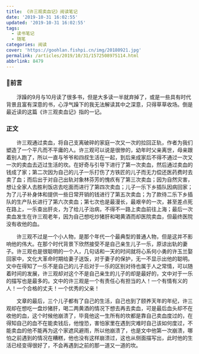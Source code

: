 ```yaml
---
title: 《许三观卖血记》阅读笔记
date: '2019-10-31 16:02:55'
updated: '2019-10-31 16:02:55'
tags:
  - 读书笔记
  - 随笔
categories: 阅读
cover: 'https://goohlan.fishpi.cn/img/20180921.jpg'
permalink: /articles/2019/10/31/1572508975114.html
abbrlink: 8479
---
```

### 前言

&emsp;&emsp;浮躁的9月与10月读了很多书，但是大多读一半就弃掉了，或是一些具有时代背景且富有深意的书，心浮气躁下的我无法解读其中之深意，只得草草收场。倒是最近读的这篇《许三观卖血记》指的一记。

### 正文

&emsp;&emsp;许三观通过卖血，将自己支离破碎的家庭一次又一次的拉回正轨，作者为我们塑造了一个平凡而不平庸的人。许三观可以说是很惨的，幼年时父亲离世，母亲跟着别人跑了，所以一直与爷爷和四叔生活在一起，到后来成家后不得不通过一次又一次的卖血去迈过生活的坎。在好奇与引导下进行了第一次卖血，然后通过卖血的钱成了家；第二次因为自己的儿子一乐打伤了方铁匠的儿子而无力偿还医药费时去卖了血；而后出于对自己出轨对象林芬芳的愧疚有了第三次卖血；因为自然灾害，想让全家人去胜利饭店去吃面而进行了第四次卖血；儿子一乐下乡插队因病回家；为了儿子补身体和提供一些日常开销的钱进行了第五次卖血；为了款待二乐下乡插队的生产队长进行了第六次卖血；第七次也是最漫长，最艰辛的一次，甚至差点死在路上，一乐查出肝炎，为了给儿子治病，不得不一路上卖血前往上海；最后一次卖血发生在许三观老年，因为自己想吃炒猪肝和喝黄酒而却医院卖血，但最终医院没有收他的血。

&emsp;&emsp;许三观不过是一个小人物，是那个年代一个最典型的普通人物，但是这并不影响他的伟大。在那个时代背景下欣然接受不是自己亲生儿子一乐，原谅出轨的妻子。许三观也是很聪明的一个人，几句话和一天的时间就将心系何小勇的许玉兰娶回家中，文化大革命时期给妻子送饭，对于妻子的保护，无一不显示出他的聪明。文中在得知了一乐不是自己的儿子后对于一乐的区别对待也属于人之常情，可以随着时间的发展，许三观却对这个不是自己亲生的儿子的却是最好的，文中对于一乐的描写也是最多的。文中的许三观是一个有责任心有担当的人！一个有情有义的人！一个合格的丈夫！一个优秀的父亲！

&emsp;&emsp;文章的最后，三个儿子都有了自己的生活，自己也到了颐养天年的年纪，许三观却在想吃一盘炒猪肝，喝二两黄酒的情况下想去再去卖血，可是最后血头却不在收他的血，这个时候他崩溃了，毕竟他这一生所有的坎都是靠自己卖血度过的，在得知自己的血不在能卖钱后，他惶恐，害怕家里在遇到灾难时自己该如何度过，不能卖血的他不能再为这个家遮风避雨，所以他崩溃了，也是文中他第一次崩溃，哪怕之前遇到的情况在糟糕，他也没有这样崩溃过，这也从侧面描写出，此时他的生活已经变得很好了，不会再遇到之前的那一道又一道的坎。
